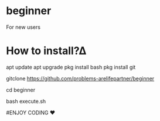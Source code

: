 # beginner
For new users
# How to install?∆
apt update
apt upgrade
pkg install bash
pkg install git

gitclone https://github.com/problems-arelifepartner/beginner

cd beginner

bash execute.sh


#ENJOY CODING ❤
